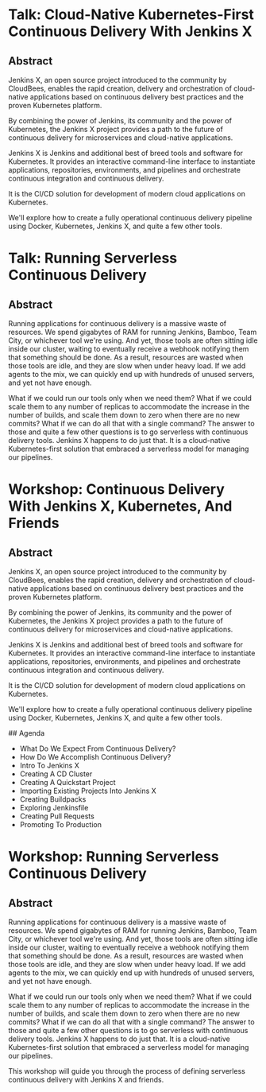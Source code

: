 # Talk: Cloud-Native Kubernetes-First Continuous Delivery With Jenkins X

## Abstract

Jenkins X, an open source project introduced to the community by CloudBees, enables the rapid creation, delivery and orchestration of cloud-native applications based on continuous delivery best practices and the proven Kubernetes platform.

By combining the power of Jenkins, its community and the power of Kubernetes, the Jenkins X project provides a path to the future of continuous delivery for microservices and cloud-native applications.

Jenkins X is Jenkins and additional best of breed tools and software for Kubernetes. It provides an interactive command-line interface to instantiate applications, repositories, environments, and pipelines and orchestrate continuous integration and continuous delivery.

It is the CI/CD solution for development of modern cloud applications on Kubernetes.

We'll explore how to create a fully operational continuous delivery pipeline using Docker, Kubernetes, Jenkins X, and quite a few other tools.

# Talk: Running Serverless Continuous Delivery

## Abstract

Running applications for continuous delivery is a massive waste of resources. We spend gigabytes of RAM for running Jenkins, Bamboo, Team City, or whichever tool we're using. And yet, those tools are often sitting idle inside our cluster, waiting to eventually receive a webhook notifying them that something should be done. As a result, resources are wasted when those tools are idle, and they are slow when under heavy load. If we add agents to the mix, we can quickly end up with hundreds of unused servers, and yet not have enough.

What if we could run our tools only when we need them? What if we could scale them to any number of replicas to accommodate the increase in the number of builds, and scale them down to zero when there are no new commits? What if we can do all that with a single command? The answer to those and quite a few other questions is to go serverless with continuous delivery tools. Jenkins X happens to do just that. It is a cloud-native Kubernetes-first solution that embraced a serverless model for managing our pipelines.

# Workshop: Continuous Delivery With Jenkins X, Kubernetes, And Friends

## Abstract

Jenkins X, an open source project introduced to the community by CloudBees, enables the rapid creation, delivery and orchestration of cloud-native applications based on continuous delivery best practices and the proven Kubernetes platform.

By combining the power of Jenkins, its community and the power of Kubernetes, the Jenkins X project provides a path to the future of continuous delivery for microservices and cloud-native applications.

Jenkins X is Jenkins and additional best of breed tools and software for Kubernetes. It provides an interactive command-line interface to instantiate applications, repositories, environments, and pipelines and orchestrate continuous integration and continuous delivery.

It is the CI/CD solution for development of modern cloud applications on Kubernetes.

We'll explore how to create a fully operational continuous delivery pipeline using Docker, Kubernetes, Jenkins X, and quite a few other tools.

## Agenda

* What Do We Expect From Continuous Delivery?
* How Do We Accomplish Continuous Delivery?
* Intro To Jenkins X
* Creating A CD Cluster
* Creating A Quickstart Project
* Importing Existing Projects Into Jenkins X
* Creating Buildpacks
* Exploring Jenkinsfile
* Creating Pull Requests
* Promoting To Production

# Workshop: Running Serverless Continuous Delivery

## Abstract

Running applications for continuous delivery is a massive waste of resources. We spend gigabytes of RAM for running Jenkins, Bamboo, Team City, or whichever tool we're using. And yet, those tools are often sitting idle inside our cluster, waiting to eventually receive a webhook notifying them that something should be done. As a result, resources are wasted when those tools are idle, and they are slow when under heavy load. If we add agents to the mix, we can quickly end up with hundreds of unused servers, and yet not have enough.

What if we could run our tools only when we need them? What if we could scale them to any number of replicas to accommodate the increase in the number of builds, and scale them down to zero when there are no new commits? What if we can do all that with a single command? The answer to those and quite a few other questions is to go serverless with continuous delivery tools. Jenkins X happens to do just that. It is a cloud-native Kubernetes-first solution that embraced a serverless model for managing our pipelines.

This workshop will guide you through the process of defining serverless continuous delivery with Jenkins X and friends.